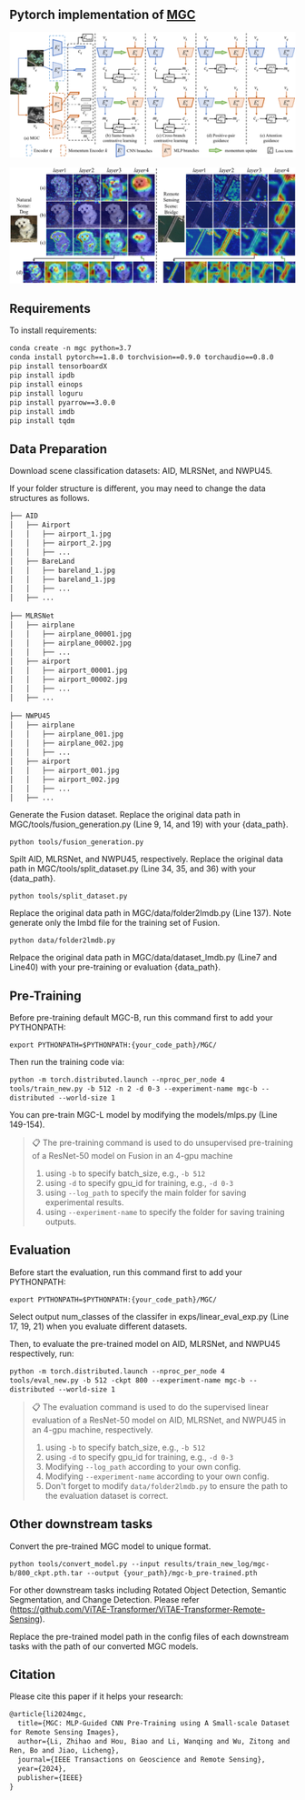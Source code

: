 ## Pytorch implementation of [MGC](https://ieeexplore.ieee.org/document/10553237)

![image](https://github.com/benesakitam/MGC/blob/main/figs/pipeline.png)

![image](https://github.com/benesakitam/MGC/blob/main/figs/vis.jpg)

## Requirements

To install requirements:

```setup
conda create -n mgc python=3.7
conda install pytorch==1.8.0 torchvision==0.9.0 torchaudio==0.8.0
pip install tensorboardX
pip install ipdb
pip install einops
pip install loguru
pip install pyarrow==3.0.0
pip install imdb
pip install tqdm
```

## Data Preparation
Download scene classification datasets: AID, MLRSNet, and NWPU45.

If your folder structure is different, you may need to change the data structures as follows.
``` data structure
├── AID
│   ├── Airport
│   │   ├── airport_1.jpg
│   │   ├── airport_2.jpg
│   │   ├── ...
│   ├── BareLand
│   │   ├── bareland_1.jpg
│   │   ├── bareland_1.jpg
│   │   ├── ...
│   ├── ...

├── MLRSNet
│   ├── airplane
│   │   ├── airplane_00001.jpg
│   │   ├── airplane_00002.jpg
│   │   ├── ...
│   ├── airport
│   │   ├── airport_00001.jpg
│   │   ├── airport_00002.jpg
│   │   ├── ...
│   ├── ...

├── NWPU45
│   ├── airplane
│   │   ├── airplane_001.jpg
│   │   ├── airplane_002.jpg
│   │   ├── ...
│   ├── airport
│   │   ├── airport_001.jpg
│   │   ├── airport_002.jpg
│   │   ├── ...
│   ├── ...
```

Generate the Fusion dataset. Replace the original data path in MGC/tools/fusion_generation.py (Line 9, 14, and 19) with your {data_path}.
```Fusion generation
python tools/fusion_generation.py
```
Spilt AID, MLRSNet, and NWPU45, respectively. Replace the original data path in MGC/tools/split_dataset.py (Line 34, 35, and 36) with your {data_path}.
```split dataset
python tools/split_dataset.py
```
Replace the original data path in MGC/data/folder2lmdb.py (Line 137). Note generate only the lmbd file for the  training set of Fusion.
```generate lmdb
python data/folder2lmdb.py
```
Relpace the original data path in MGC/data/dataset_lmdb.py (Line7 and Line40) with your pre-training or evaluation {data_path}.

## Pre-Training

Before pre-training default MGC-B, run this command first to add your PYTHONPATH:

```train
export PYTHONPATH=$PYTHONPATH:{your_code_path}/MGC/
```

Then run the training code via:

```train
python -m torch.distributed.launch --nproc_per_node 4 tools/train_new.py -b 512 -n 2 -d 0-3 --experiment-name mgc-b --distributed --world-size 1
```

You can pre-train MGC-L model by modifying the models/mlps.py (Line 149-154).

>📋  The pre-training command is used to do unsupervised pre-training of a ResNet-50 model on Fusion in an 4-gpu machine
>1. using `-b` to specify batch_size, e.g., `-b 512`
>2. using `-d` to specify gpu_id for training, e.g., `-d 0-3`
>3. using `--log_path`  to specify the main folder for saving experimental results.
>4. using `--experiment-name` to specify the folder for saving training outputs.
>
## Evaluation
Before start the evaluation, run this command first to add your PYTHONPATH:

```eval
export PYTHONPATH=$PYTHONPATH:{your_code_path}/MGC/
```

Select output num_classes of the classifer in exps/linear_eval_exp.py (Line 17, 19, 21) when you evaluate different datasets.

Then, to evaluate the pre-trained model on AID, MLRSNet, and NWPU45 respectively, run:
```eval
python -m torch.distributed.launch --nproc_per_node 4 tools/eval_new.py -b 512 -ckpt 800 --experiment-name mgc-b --distributed --world-size 1
```

>📋  The evaluation command is used to do the supervised linear evaluation of a ResNet-50 model on AID, MLRSNet, and NWPU45 in an 4-gpu machine, respectively.
>1. using `-b` to specify batch_size, e.g., `-b 512`
>2. using `-d` to specify gpu_id for training, e.g., `-d 0-3`
>3. Modifying `--log_path`  according to your own config.
>4. Modifying `--experiment-name` according to your own config.
>5. Don't forget to modify ```data/folder2lmdb.py``` to ensure the path to the evaluation dataset is correct.

    
## Other downstream tasks
Convert the pre-trained MGC model to unique format.
```eval
python tools/convert_model.py --input results/train_new_log/mgc-b/800_ckpt.pth.tar --output {your_path}/mgc-b_pre-trained.pth
```
For other downstream tasks including Rotated Object Detection, Semantic Segmentation, and Change Detection. Please refer (https://github.com/ViTAE-Transformer/ViTAE-Transformer-Remote-Sensing).

Replace the pre-trained model path in the config files of each downstream tasks with the path of our converted MGC models.

## Citation
Please cite this paper if it helps your research:
```
@article{li2024mgc,
  title={MGC: MLP-Guided CNN Pre-Training using A Small-scale Dataset for Remote Sensing Images},
  author={Li, Zhihao and Hou, Biao and Li, Wanqing and Wu, Zitong and Ren, Bo and Jiao, Licheng},
  journal={IEEE Transactions on Geoscience and Remote Sensing},
  year={2024},
  publisher={IEEE}
}
```
